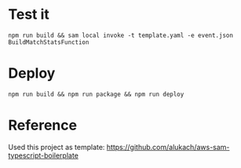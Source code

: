 # Test it

```
npm run build && sam local invoke -t template.yaml -e event.json BuildMatchStatsFunction
```

# Deploy

```
npm run build && npm run package && npm run deploy
```

# Reference

Used this project as template: https://github.com/alukach/aws-sam-typescript-boilerplate
